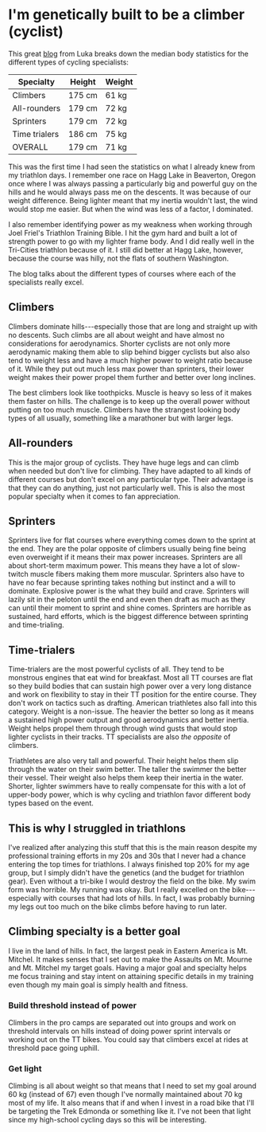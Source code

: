 # I'm genetically built to be a climber (cyclist)

This great [blog](https://cyclingbeginner.com/body-size-of-professional-cyclists-weight-height-bmi/) from Luka breaks down the median body statistics for the different types of cycling specialists:

|Specialty | Height | Weight
|-|-|-
|Climbers      | 175 cm | 61 kg |
|All-rounders  | 179 cm | 72 kg |
|Sprinters     | 179 cm | 72 kg |
|Time trialers | 186 cm | 75 kg |
|OVERALL       | 179 cm | 71 kg |

This was the first time I had seen the statistics on what I already knew from my triathlon days. I remember one race on Hagg Lake in Beaverton, Oregon once where I was always passing a particularly big and powerful guy on the hills and he would always pass me on the descents. It was because of our weight difference. Being lighter meant that my inertia wouldn't last, the wind would stop me easier. But when the wind was less of a factor, I dominated.

I also remember identifying power as my weakness when working through Joel Friel's Triathlon Training Bible. I hit the gym hard and built a lot of strength power to go with my lighter frame body. And I did really well in the Tri-Cities triathlon because of it. I still did better at Hagg Lake, however, because the course was hilly, not the flats of southern Washington.

The blog talks about the different types of courses where each of the specialists really excel.

## Climbers

Climbers dominate hills---especially those that are long and straight up with no descents. Such climbs are all about weight and have almost no considerations for aerodynamics. Shorter cyclists are not only more aerodynamic making them able to slip behind bigger cyclists but also also tend to weight less and have a much higher power to weight ratio because of it. While they put out much less max power than sprinters, their lower weight makes their power propel them further and better over long inclines.

The best climbers look like toothpicks. Muscle is heavy so less of it makes them faster on hills. The challenge is to keep up the overall power without putting on too much muscle. Climbers have the strangest looking body types of all usually, something like a marathoner but with larger legs.

## All-rounders

This is the major group of cyclists. They have huge legs and can climb when needed but don't live for climbing. They have adapted to all kinds of different courses but don't excel on any particular type. Their advantage is that they can do anything, just not particularly well. This is also the most popular specialty when it comes to fan appreciation.

## Sprinters

Sprinters live for flat courses where everything comes down to the sprint at the end. They are the polar opposite of climbers usually being fine being even overweight if it means their max power increases. Sprinters are all about short-term maximum power. This means they have a lot of slow-twitch muscle fibers making them more muscular. Sprinters also have to have no fear because sprinting takes nothing but instinct and a will to dominate. Explosive power is the what they build and crave. Sprinters will lazily sit in the peloton until the end and even then draft as much as they can until their moment to sprint and shine comes. Sprinters are horrible as sustained, hard efforts, which is the biggest difference between sprinting and time-trialing.

## Time-trialers

Time-trialers are the most powerful cyclists of all. They tend to be monstrous engines that eat wind for breakfast. Most all TT courses are flat so they build bodies that can sustain high power over a very long distance and work on flexibility to stay in their TT position for the entire course. They don't work on tactics such as drafting. American triathletes also fall into this category. Weight is a non-issue. The heavier the better so long as it means a sustained high power output and good aerodynamics and better inertia. Weight helps propel them through through wind gusts that would stop lighter cyclists in their tracks. TT specialists are also *the opposite* of climbers.

Triathletes are also very tall and powerful. Their height helps them slip through the water on their swim better. The taller the swimmer the better their vessel. Their weight also helps them keep their inertia in the water. Shorter, lighter swimmers have to really compensate for this with a lot of upper-body power, which is why cycling and triathlon favor different body types based on the event.

## This is why I struggled in triathlons

I've realized after analyzing this stuff that this is the main reason despite my professional training efforts in my 20s and 30s that I never had a chance entering the top times for triathlons. I always finished top 20% for my age group, but I simply didn't have the genetics (and the budget for triathlon gear). Even without a tri-bike I would destroy the field on the bike. My swim form was horrible. My running was okay. But I really excelled on the bike---especially with courses that had lots of hills. In fact, I was probably burning my legs out too much on the bike climbs before having to run later.

## Climbing specialty is a better goal

I live in the land of hills. In fact, the largest peak in Eastern America is Mt. Mitchel. It makes senses that I set out to make the Assaults on Mt. Mourne and Mt. Mitchel my target goals. Having a major goal and specialty helps me focus training and stay intent on attaining specific details in my training even though my main goal is simply health and fitness.

### Build threshold instead of power

Climbers in the pro camps are separated out into groups and work on threshold intervals on hills instead of doing power sprint intervals or working out on the TT bikes. You could say that climbers excel at rides at threshold pace going uphill.

### Get light

Climbing is all about weight so that means that I need to set my goal around 60 kg (instead of 67) even though I've normally maintained about 70 kg most of my life. It also means that if and when I invest in a road bike that I'll be targeting the Trek Edmonda or something like it. I've not been that light since my high-school cycling days so this will be interesting.
